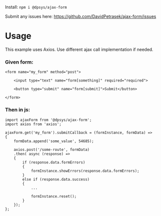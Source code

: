 Install: `npm i @dpsys/ajax-form`

Submit any issues here: https://github.com/DavidPetrasek/ajax-form/issues

###
###
# Usage
This example uses Axios. Use different ajax call implementation if needed.

### Given form:
```
<form name="my_form" method="post">

    <input type="text" name="form[something]" required="required">
	            
    <button type="submit" name="form[submit]">Submit</button>
    
</form>
```
###
###
### Then in js:
```
import ajaxForm from '@dpsys/ajax-form';
import axios from 'axios';

ajaxForm.get('my_form').submitCallback = (formInstance, formData) =>
{
	formData.append('some_value', 54685);

	axios.post('/some-route', formData)
	.then( async (response) => 
	{							
		if (response.data.formErrors)
		{				
			formInstance.showErrors(response.data.formErrors);
		}			
		else if (response.data.success)
		{
			...

			formInstance.reset();
		}
	});
};
```